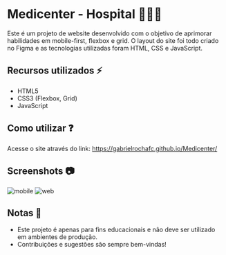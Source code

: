 # Medicenter - Hospital 👨‍⚕️🏥

Este é um projeto de website desenvolvido com o objetivo de aprimorar habilidades em mobile-first, flexbox e grid. O layout do site foi todo criado no Figma e as tecnologias utilizadas foram HTML, CSS e JavaScript.

## Recursos utilizados ⚡
- HTML5
- CSS3 (Flexbox, Grid)
- JavaScript

## Como utilizar ❓
Acesse o site através do link: https://gabrielrochafc.github.io/Medicenter/

## Screenshots 📷
![mobile](https://user-images.githubusercontent.com/117742200/222860952-ea756311-e4cf-4194-ba65-f7bfeeb36b09.png)
![web](https://user-images.githubusercontent.com/117742200/222862242-2ce76f0d-1f97-4ff5-a640-22cfde518421.png)


## Notas 📝
- Este projeto é apenas para fins educacionais e não deve ser utilizado em ambientes de produção.
- Contribuições e sugestões são sempre bem-vindas!

